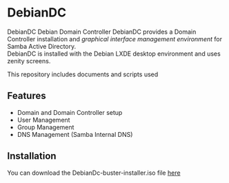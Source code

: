 # DebianDC
DebianDC Debian Domain Controller
DebianDC provides a Domain Controller installation and <i>graphical interface management environment</i> for Samba Active Directory.<br>
DebianDC is installed with the Debian LXDE desktop environment and uses zenity screens.

This repository includes documents and scripts used


## Features
- Domain and Domain Controller setup
- User Management
- Group Management
- DNS Management (Samba Internal DNS)

## Installation
You can download the DebianDc-buster-installer.iso file <a href="iso/DebianDC-buster-installer.iso">here</a>
